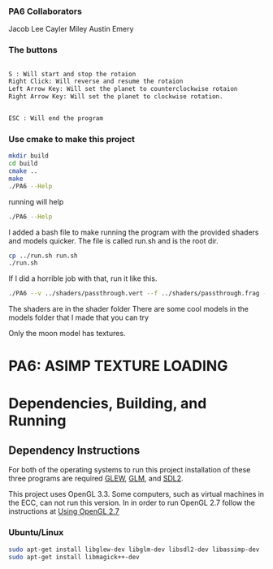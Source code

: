 ### PA6 Collaborators
Jacob Lee
Cayler Miley
Austin Emery

### The buttons
```bash

S : Will start and stop the rotaion 
Right Click: Will reverse and resume the rotaion
Left Arrow Key: Will set the planet to counterclockwise rotaion
Right Arrow Key: Will set the planet to clockwise rotation.


ESC : Will end the program
```

### Use cmake to make this project

```bash
mkdir build
cd build
cmake ..
make
./PA6 --Help
```
running will help 
```bash
./PA6 --Help
```


I added a bash file to make running the program with the provided shaders and models quicker. The file is called run.sh and is the root dir.
```bash
cp ../run.sh run.sh
./run.sh
```
If I did a horrible job with that, run it like this.
```bash
./PA6 --v ../shaders/passthrough.vert --f ../shaders/passthrough.frag --m ../models/cube.obj

```

The shaders are in the shader folder
There are some cool models in the models folder that I made that you can try

Only the moon model has textures.


# PA6: ASIMP TEXTURE LOADING

# Dependencies, Building, and Running

## Dependency Instructions
For both of the operating systems to run this project installation of these three programs are required [GLEW](http://glew.sourceforge.net/), [GLM](http://glm.g-truc.net/0.9.7/index.html), and [SDL2](https://wiki.libsdl.org/Tutorials).

This project uses OpenGL 3.3. Some computers, such as virtual machines in the ECC, can not run this version. In in order to run OpenGL 2.7 follow the instructions at [Using OpenGL 2.7](https://github.com/HPC-Vis/computer-graphics/wiki/Using-OpenGL-2.7)

### Ubuntu/Linux
```bash
sudo apt-get install libglew-dev libglm-dev libsdl2-dev libassimp-dev
sudo apt-get install libmagick++-dev
```



